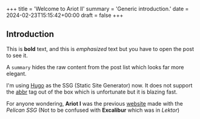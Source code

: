 +++
title = 'Welcome to Ariot II'
summary = 'Generic introduction.'
date = 2024-02-23T15:15:42+00:00
draft = false
+++
## Introduction

This is **bold** text, and this is *emphasized* text but you have to open the post to see it.

A `summary` hides the raw content from the post list which looks far more elegant.

I'm using [Hugo](https://gohugo.io) as the SSG (Static Site Generator) now. It does not support the [abbr](https://developer.mozilla.org/en-US/docs/Web/HTML/Element/abbr) tag out of the  box which is unfortunate but it is blazing fast.

For anyone wondering, **Ariot I** was the previous [website](https://vimino.gitlab.io/) made with the *Pelican SSG* (Not to be confused with **Excalibur** which was in *Lektor*)
